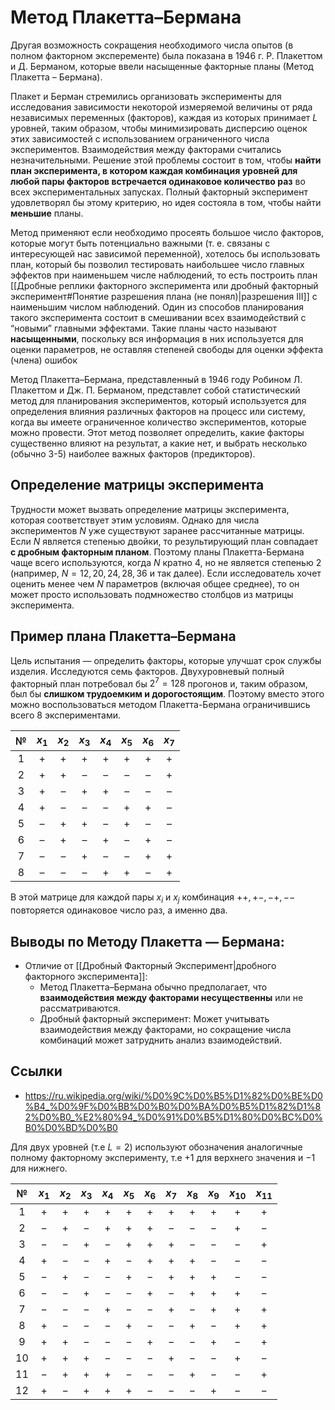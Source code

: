 # Метод Плакетта–Бермана

Другая возможность сокращения необходимого числа опытов (в полном факторном эксперементе) была показана в 1946 г. Р. Плакеттом и Д. Берманом, которые ввели насыщенные факторные планы (Метод Плакетта – Бермана).

Плакет и Берман стремились организовать эксперименты для исследования зависимости некоторой измеряемой величины от ряда независимых переменных (факторов), каждая из которых принимает $L$ уровней, таким образом, чтобы минимизировать дисперсию оценок этих зависимостей с использованием ограниченного числа экспериментов. Взаимодействия между факторами считались незначительными. Решение этой проблемы состоит в том, чтобы **найти план эксперимента, в котором каждая комбинация уровней для любой пары факторов встречается одинаковое количество раз** во всех экспериментальных запусках. Полный факторный эксперимент удовлетворял бы этому критерию, но идея состояла в том, чтобы найти **меньшие** планы.

Метод применяют если необходимо просеять большое число факторов, которые могут быть потенциально важными (т. е. связаны с интересующей нас зависимой переменной), хотелось бы использовать план, который бы позволил тестировать наибольшее число главных эффектов при наименьшем числе наблюдений, то есть построить план [[Дробные реплики факторного эксперимента или дробный факторный эксперимент#Понятие разрешения плана (не понял)|разрешения III]] с наименьшим числом наблюдений. Один из способов планирования такого эксперимента состоит в смешивании всех взаимодействий с “новыми” главными эффектами. Такие планы часто называют **насыщенными**, поскольку вся информация в них используется для оценки параметров, не оставляя степеней свободы для оценки эффекта (члена) ошибок

<!-- ! Не нравится формулировка -->
Метод Плакетта–Бермана, представленный в 1946 году Робином Л. Плакеттом и Дж. П. Берманом, представлет собой статистический метод для планирования экспериментов, который используется для определения влияния различных факторов на процесс или систему, когда вы имеете ограниченное количество экспериментов, которые можно провести. Этот метод позволяет определить, какие факторы существенно влияют на результат, а какие нет, и выбрать несколько (обычно 3-5) наиболее важных факторов (предикторов).

## Определение матрицы эксперимента

Трудности может вызвать определение матрицы эксперимента, которая соответствует этим условиям. Однако для числа экспериментов $N$ уже существуют заранее рассчитанные матрицы. Если $N$ является степенью двойки, то результирующий план совпадает **с дробным факторным планом**. Поэтому планы Плакетта-Бермана чаще всего используются, когда $N$ кратно 4, но не является степенью 2 (например, $N=12, 20, 24, 28, 36$ и так далее). Если исследователь хочет оценить менее чем $N$ параметров (включая общее среднее), то он может просто использовать подмножество столбцов из матрицы эксперимента.

## Пример плана Плакетта–Бермана

Цель испытания — определить факторы, которые улучшат срок службы изделия. Исследуются семь факторов. Двухуровневый полный факторный план потребовал бы $2^7 = 128$ прогонов и, таким образом, был бы **слишком трудоемким и дорогостоящим**. Поэтому вместо этого можно воспользоваться методом Плакетта-Бермана ограничившись всего $8$ экспериментами.

|№|$x_1$|$x_2$|$x_3$|$x_4$|$x_5$|$x_6$| $x_7$ |
| :-: |:-:|:-:|:-:|:-:|:-:|:-:|:-:|
| 1 |+ |+ |+ |+ |+ |+ |+| 
| 2 |+ |+ |– |– |– |– |+| 
| 3 |+ |– |+ |+ |– |– |–| 
| 4 |+ |– |– |– |+ |+ |–| 
| 5 |– |+ |+ |– |+ |– |–| 
| 6 |– |+ |– |+ |– |+ |–| 
| 7 |– |– |+ |– |– |+ |+| 
| 8 |– |– |– |+ |+ |– |+|

В этой матрице для каждой пары $x_i$ и $x_j$ комбинация $++,+-,-+,--$ повторяется одинаковое число раз, а именно два.

## Выводы по Методу Плакетта — Бермана:

- Отличие от [[Дробный Факторный Эксперимент|дробного факторного эксперимента]]:
  - Метод Плакетта–Бермана обычно предполагает, что **взаимодействия между факторами несущественны** или не рассматриваются.
  - Дробный факторный эксперимент: Может учитывать взаимодействия между факторами, но сокращение числа комбинаций может затруднить анализ взаимодействий.

## Ссылки

-  <https://ru.wikipedia.org/wiki/%D0%9C%D0%B5%D1%82%D0%BE%D0%B4_%D0%9F%D0%BB%D0%B0%D0%BA%D0%B5%D1%82%D1%82%D0%B0_%E2%80%94_%D0%91%D0%B5%D1%80%D0%BC%D0%B0%D0%BD%D0%B0>





Для двух уровней (т.е $L=2$) используют обозначения аналогичные полному факторному эксперименту, т.е $+1$ для верхнего значения и $-1$ для нижнего.

|   №   | $x_1$ | $x_2$ | $x_3$ | $x_4$ | $x_5$ | $x_6$ | $x_7$ | $x_8$ | $x_9$ | $x_{10}$ | $x_{11}$ |
| :---: | :---: | :---: | :---: | :---: | :---: | :---: | :---: | :---: | :---: | :----: | :----: |
|   1   |   +   |   +   |   +   |   +   |   +   |   +   |   +   |   +   |   +   |   +    |   +    |
|   2   |   −   |   +   |   −   |   +   |   +   |   +   |   −   |   −   |   −   |   +    |   −    |
|   3   |   −   |   −   |   +   |   −   |   +   |   +   |   +   |   −   |   −   |   −    |   +    |
|   4   |   +   |   −   |   −   |   +   |   −   |   +   |   +   |   +   |   −   |   −    |   −    |
|   5   |   −   |   +   |   −   |   −   |   +   |   −   |   +   |   +   |   +   |   −    |   −    |
|   6   |   −   |   −   |   +   |   −   |   −   |   +   |   −   |   +   |   +   |   +    |   −    |
|   7   |   −   |   −   |   −   |   +   |   −   |   −   |   +   |   −   |   +   |   +    |   +    |
|   8   |   +   |   −   |   −   |   −   |   +   |   −   |   −   |   +   |   −   |   +    |   +    |
|   9   |   +   |   +   |   −   |   −   |   −   |   +   |   −   |   −   |   +   |   −    |   +    |
|  10   |   +   |   +   |   +   |   −   |   −   |   −   |   +   |   −   |   −   |   +    |   −    |
|  11   |   −   |   +   |   +   |   +   |   −   |   −   |   −   |   +   |   −   |   −    |   +    |
|  12   |   +   |   −   |   +   |   +   |   +   |   −   |   −   |   −   |   +   |   −    |   −    |
